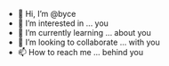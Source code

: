 - 👋 Hi, I’m @byce
- 👀 I’m interested in ... you
- 🌱 I’m currently learning ... about you
- 💞️ I’m looking to collaborate ... with you
- 📫 How to reach me ... behind you
